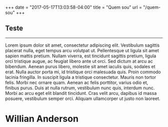 +++
date = "2017-05-17T13:03:58-04:00"
title = "Quem sou"
url = "/quem-sou"
+++

## Teste

---

Lorem ipsum dolor sit amet, consectetur adipiscing elit. Vestibulum sagittis placerat nulla, eget tempus arcu volutpat ut. Pellentesque ut ligula sit amet sapien mattis pretium. Nullam viverra, est tincidunt sagittis pretium, ligula orci tristique augue, ac feugiat libero ante ut orci. Sed dictum at arcu ac bibendum. Aenean purus libero, molestie sit amet iaculis quis, sodales et erat. Nulla auctor porta mi, id tristique orci malesuada quis. Proin commodo lacinia fringilla. In suscipit ligula a tristique consectetur. Mauris non tortor felis. Morbi nec ornare quam. Aenean ac felis porttitor, varius odio et, finibus purus. Duis at nulla rutrum, vestibulum nunc quis, interdum nunc. Morbi ac arcu eget elit blandit tincidunt. Cras velit arcu, dapibus id massa posuere, vestibulum semper orci. Aliquam ullamcorper ut justo non laoreet.

# Willian Anderson
